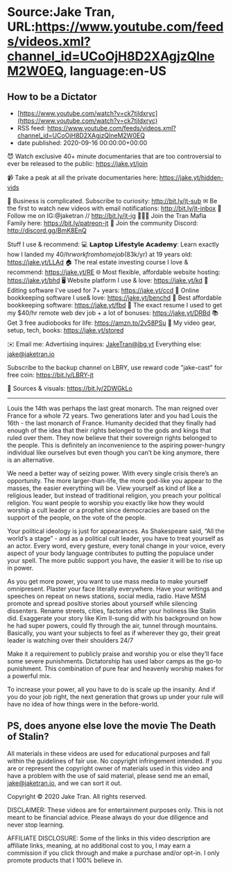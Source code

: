 # Source:Jake Tran, URL:https://www.youtube.com/feeds/videos.xml?channel_id=UCoOjH8D2XAgjzQlneM2W0EQ, language:en-US

## How to be a Dictator
 - [https://www.youtube.com/watch?v=ck7tjldxryc](https://www.youtube.com/watch?v=ck7tjldxryc)
 - RSS feed: https://www.youtube.com/feeds/videos.xml?channel_id=UCoOjH8D2XAgjzQlneM2W0EQ
 - date published: 2020-09-16 00:00:00+00:00

😈 Watch exclusive 40+ minute documentaries that are too controversial to ever be released to the public: https://jake.yt/join 

📹 Take a peak at all the private documentaries here: https://jake.yt/hidden-vids

🎥 Business is complicated. Subscribe to curiosity: http://bit.ly/jt-sub
✉ Be the first to watch new videos with email notifications: http://bit.ly/jt-inbox
📸 Follow me on IG:@jaketran // http://bit.ly/jt-ig
👨👦👦 Join the Tran Mafia Family here: https://bit.ly/patreon-jt
💬 Join the community Discord: http://discord.gg/BmK8EnQ

Stuff I use & recommend:
💻 𝗟𝗮𝗽𝘁𝗼𝗽 𝗟𝗶𝗳𝗲𝘀𝘁𝘆𝗹𝗲 𝗔𝗰𝗮𝗱𝗲𝗺𝘆: Learn exactly how I landed my $40/hr work from home job ($83k/yr) at 19 years old: https://jake.yt/LLAd
🏠 The real estate investing course I love & recommend: https://jake.yt/RE
🌐 Most flexible, affordable website hosting: https://jake.yt/bhd
🖥️ Website platform I use & love: https://jake.yt/kd
💽 Editing software I've used for 7+ years: https://jake.yt/ccd
📒 Online bookkeeping software I use& love: https://jake.yt/benchd 
🧾 Best affordable bookkeeping software: https://jake.yt/fbd
📜 The exact resume I used to get my $40/hr remote web dev job + a lot of bonuses: https://jake.yt/DRBd
📚 Get 3 free audiobooks for life: https://amzn.to/2v58PSu
🎥 My video gear, setup, tech, books: https://jake.yt/stored

✉️ Email me:
Advertising inquires: JakeTran@ibg.yt
Everything else: jake@jaketran.io

Subscribe to the backup channel on LBRY, use reward code "jake-cast" for free coin: https://bit.ly/LBRY-jt

📰 Sources & visuals: https://bit.ly/2DWGkLo

-----------------------
Louis the 14th was perhaps the last great monarch. The man reigned over France for a whole 72 years. Two generations later and you had Louis the 16th - the last monarch of France. Humanity decided that they finally had enough of the idea that their rights belonged to the gods and kings that ruled over them. They now believe that their sovereign rights belonged to the people. This is definitely an inconvenience to the aspiring power-hungry individual like ourselves but even though you can’t be king anymore, there is an alternative.

We need a better way of seizing power. With every single crisis there’s an opportunity. 
The more larger-than-life, the more god-like you appear to the masses, the easier everything will be. View yourself as kind of like a religious leader, but instead of traditional religion, you preach your political religion. You want people to worship you exactly like how they would worship a cult leader or a prophet since democracies are based on the support of the people, on the vote of the people. 

Your political ideology is just for appearances. As Shakespeare said, “All the world’s a stage” - and as a political cult leader, you have to treat yourself as an actor. Every word, every gesture, every tonal change in your voice, every aspect of your body language contributes to putting the populace under your spell. The more public support you have, the easier it will be to rise up in power. 

As you get more power, you want to use mass media to make yourself omnipresent. Plaster your face literally everywhere. Have your writings and speeches on repeat on news stations, social media, radio. Have MSM promote and spread positive stories about yourself while silencing dissenters. Rename streets, cities, factories after your holiness like Stalin did. Exaggerate your story like Kim Il-sung did with his background on how he had super powers, could fly through the air, tunnel through mountains. Basically, you want your subjects to feel as if wherever they go, their great leader is watching over their shoulders 24/7

Make it a requirement to publicly praise and worship you or else they’ll face some severe punishments. Dictatorship has used labor camps as the go-to punishment. This combination of pure fear and heavenly worship makes for a powerful mix.

To increase your power, all you have to do is scale up the insanity. And if you do your job right, the next generation that grows up under your rule will have no idea of how things were in the before-world. 

PS, does anyone else love the movie The Death of Stalin?
-----------------------

All materials in these videos are used for educational purposes and fall within the guidelines of fair use. No copyright infringement intended. If you are or represent the copyright owner of materials used in this video and have a problem with the use of said material, please send me an email, jake@jaketran.io, and we can sort it out.

Copyright © 2020 Jake Tran. All rights reserved.

DISCLAIMER: These videos are for entertainment purposes only. This is not meant to be financial advice. Please always do your due diligence and never stop learning.

AFFILIATE DISCLOSURE: Some of the links in this video description are affiliate links, meaning, at no additional cost to you, I may earn a commission if you click through and make a purchase and/or opt-in. I only promote products that I 100% believe in.

